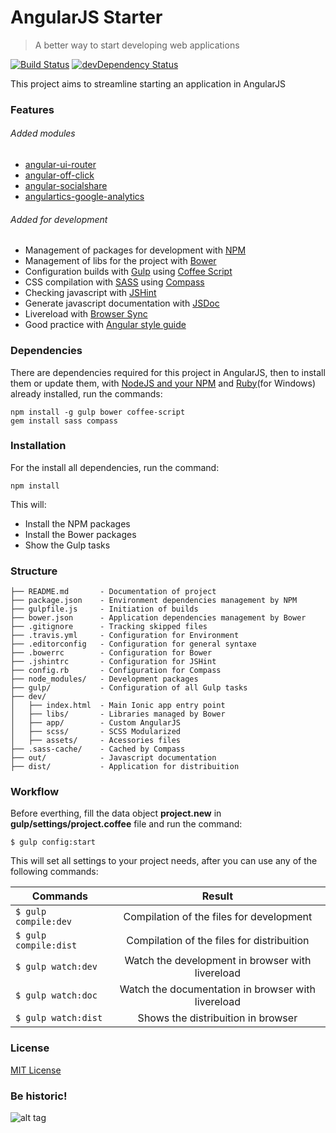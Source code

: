 # AngularJS Starter

> A better way to start developing web applications

[![Build Status](https://travis-ci.org/paulovitorwd/angularjs-starter.svg?branch=master)](https://travis-ci.org/paulovitorwd/angularjs-starter) [![devDependency Status](https://david-dm.org/paulovitorwd/angularjs-starter/dev-status.svg)](https://david-dm.org/paulovitorwd/angularjs-starter#info=devDependencies)

This project aims to streamline starting an application in AngularJS

### Features

###### Added modules
- [angular-ui-router](http://ngcordova.com/)
- [angular-off-click](http://ngmodules.org/modules/angular-off-click)
- [angular-socialshare](https://github.com/720kb/angular-socialshare)
- [angulartics-google-analytics](https://github.com/angulartics/angulartics-google-analytics)

###### Added for development
- Management of packages for development with [NPM](https://www.npmjs.com/)
- Management of libs for the project with [Bower](https://bower.io/)
- Configuration builds with [Gulp](http://gulpjs.com/) using [Coffee Script](http://coffeescript.org/)
- CSS compilation with [SASS](http://sass-lang.com/) using [Compass](http://compass-style.org/)
- Checking javascript with [JSHint](http://jshint.com/)
- Generate javascript documentation with [JSDoc](http://usejsdoc.org/)
- Livereload with [Browser Sync](https://www.browsersync.io/)
- Good practice with [Angular style guide](https://github.com/johnpapa/angular-styleguide/blob/master/a1/README.md)

### Dependencies

There are dependencies required for this project in AngularJS, then to install them or update them, with [NodeJS and your NPM](https://nodejs.org/en/) and [Ruby](http://rubyinstaller.org/)(for Windows) already installed, run the commands:

    npm install -g gulp bower coffee-script
    gem install sass compass

### Installation

For the install all dependencies, run the command:

    npm install

This will:  
- Install the NPM packages
- Install the Bower packages
- Show the Gulp tasks

### Structure

    ├── README.md       - Documentation of project
    ├── package.json    - Environment dependencies management by NPM  
    ├── gulpfile.js     - Initiation of builds  
    ├── bower.json      - Application dependencies management by Bower  
    ├── .gitignore      - Tracking skipped files  
    ├── .travis.yml     - Configuration for Environment  
    ├── .editorconfig   - Configuration for general syntaxe  
    ├── .bowerrc        - Configuration for Bower  
    ├── .jshintrc       - Configuration for JSHint  
    ├── config.rb       - Configuration for Compass  
    ├── node_modules/   - Development packages  
    ├── gulp/           - Configuration of all Gulp tasks  
    ├── dev/  
    │   ├── index.html  - Main Ionic app entry point  
    │   ├── libs/       - Libraries managed by Bower  
    │   ├── app/        - Custom AngularJS  
    │   ├── scss/       - SCSS Modularized  
    │   ├── assets/     - Acessories files  
    ├── .sass-cache/    - Cached by Compass  
    ├── out/            - Javascript documentation  
    ├── dist/           - Application for distribuition

### Workflow

Before everthing, fill the data object **project.new** in **gulp/settings/project.coffee** file and run the command:

    $ gulp config:start

This will set all settings to your project needs, after you can use any of the following commands:

| Commands               | Result                                             |
| ---------------------- |:--------------------------------------------------:|
|`$ gulp compile:dev`    | Compilation of the files for development           |
|`$ gulp compile:dist`   | Compilation of the files for distribuition         |
|`$ gulp watch:dev`      | Watch the development in browser with livereload   |
|`$ gulp watch:doc`      | Watch the documentation in browser with livereload |
|`$ gulp watch:dist`     | Shows the distribuition in browser                 |

### License

[MIT License](http://opensource.org/licenses/mit-license.php)

### Be historic!

![alt tag](https://media.giphy.com/media/V9Ty8DdWJtkWY/giphy.gif)
